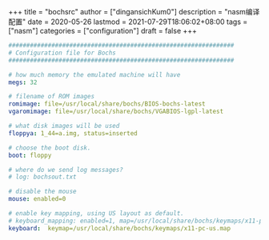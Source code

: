 +++
title = "bochsrc"
author = ["dingansichKum0"]
description = "nasm编译配置"
date = 2020-05-26
lastmod = 2021-07-29T18:06:02+08:00
tags = ["nasm"]
categories = ["configuration"]
draft = false
+++

```yaml
###############################################################
# Configuration file for Bochs
###############################################################

# how much memory the emulated machine will have
megs: 32

# filename of ROM images
romimage: file=/usr/local/share/bochs/BIOS-bochs-latest
vgaromimage: file=/usr/local/share/bochs/VGABIOS-lgpl-latest

# what disk images will be used
floppya: 1_44=a.img, status=inserted

# choose the boot disk.
boot: floppy

# where do we send log messages?
# log: bochsout.txt

# disable the mouse
mouse: enabled=0

# enable key mapping, using US layout as default.
# keyboard_mapping: enabled=1, map=/usr/local/share/bochs/keymaps/x11-pc-us.map
keyboard:  keymap=/usr/local/share/bochs/keymaps/x11-pc-us.map
```
